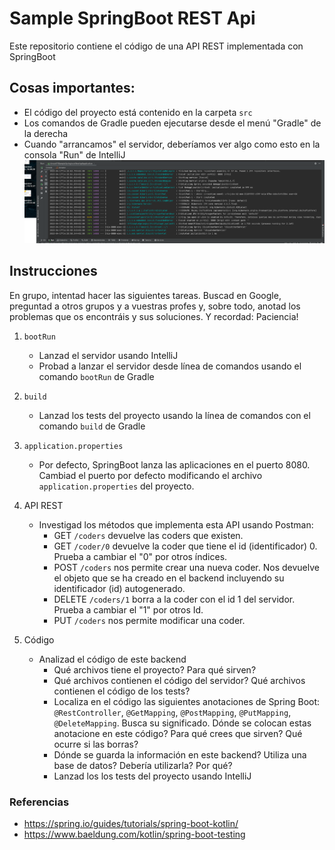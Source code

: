 # Sample SpringBoot REST Api

Este repositorio contiene el código de una API REST implementada con SpringBoot

## Cosas importantes:
   - El código del proyecto está contenido en la carpeta `src`
   - Los comandos de Gradle pueden ejecutarse desde el menú "Gradle" de la derecha 
   - Cuando "arrancamos" el servidor, deberíamos ver algo como esto en la consola "Run" de IntelliJ ![](docs/server.png)

## Instrucciones

En grupo, intentad hacer las siguientes tareas. Buscad en Google, preguntad a otros grupos y a vuestras profes y, sobre todo,
anotad los problemas que os encontráis y sus soluciones. Y recordad: Paciencia!

1. `bootRun`
    - Lanzad el servidor usando IntelliJ
    - Probad a lanzar el servidor desde línea de comandos usando el comando `bootRun` de Gradle
2. `build`
    - Lanzad los tests del proyecto usando la línea de comandos con el comando `build` de Gradle

3. `application.properties`
    - Por defecto, SpringBoot lanza las aplicaciones en el puerto 8080. Cambiad el puerto por defecto modificando el archivo `application.properties` del proyecto.

4. API REST
    - Investigad los métodos que implementa esta API usando Postman:
        - GET `/coders` devuelve las coders que existen.
        - GET `/coder/0` devuelve la coder que tiene el id (identificador) 0. Prueba a cambiar el "0" por otros índices.
        - POST `/coders` nos permite crear una nueva coder. Nos devuelve el objeto que se ha creado en el backend incluyendo su identificador (id) autogenerado.
        - DELETE `/coders/1` borra a la coder con el id 1 del servidor. Prueba a cambiar el "1" por otros Id.
        - PUT `/coders` nos permite modificar una coder.
5. Código
    - Analizad el código de este backend
        - Qué archivos tiene el proyecto? Para qué sirven?
        - Qué archivos contienen el código del servidor? Qué archivos contienen el código de los tests?
        - Localiza en el código las siguientes anotaciones de Spring Boot: `@RestController`, `@GetMapping`, `@PostMapping`, `@PutMapping`, `@DeleteMapping`. Busca su significado. Dónde se colocan estas anotacione en este código? Para qué crees que sirven? Qué ocurre si las borras?
        - Dónde se guarda la información en este backend? Utiliza una base de datos? Debería utilizarla? Por qué?
        - Lanzad los los tests del proyecto usando IntelliJ


### Referencias

- https://spring.io/guides/tutorials/spring-boot-kotlin/
- https://www.baeldung.com/kotlin/spring-boot-testing